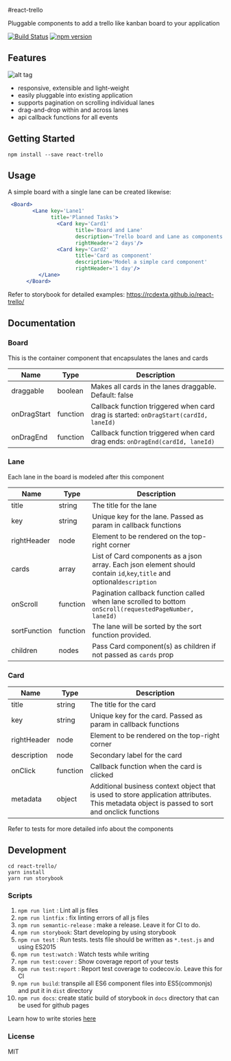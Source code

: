 #react-trello

Pluggable components to add a trello like kanban board to your application

[![Build Status](https://travis-ci.org/rcdexta/react-trello.svg?branch=master)](https://travis-ci.org/rcdexta/react-trello)
[![npm version](https://badge.fury.io/js/react-trello.svg)](https://badge.fury.io/js/react-trello)

## Features

![alt tag](https://github.com/rcdexta/react-trello/raw/master/react-trello.gif)

* responsive, extensible and light-weight
* easily pluggable into existing application
* supports pagination on scrolling individual lanes
* drag-and-drop within and across lanes
* api callback functions for all events 

## Getting Started

```
npm install --save react-trello
```

## Usage

A simple board with a single lane can be created likewise:

```jsx
 <Board>
        <Lane key='Lane1'
              title='Planned Tasks'>
                <Card key='Card1'
                      title='Board and Lane'
                      description='Trello board and Lane as components'
                      rightHeader='2 days'/>
                <Card key='Card2'
                      title='Card as component'
                      description='Model a simple card component'
                      rightHeader='1 day'/>
          </Lane>          
      </Board>
```

Refer to storybook for detailed examples: https://rcdexta.github.io/react-trello/

## Documentation

### Board

This is the container component that encapsulates the lanes and cards

| Name        | Type     | Description                              |
| ----------- | -------- | ---------------------------------------- |
| draggable   | boolean  | Makes all cards in the lanes draggable. Default: false |
| onDragStart | function | Callback function triggered when card drag is started: `onDragStart(cardId, laneId)` |
| onDragEnd   | function | Callback function triggered when card drag ends: `onDragEnd(cardId, laneId)` |

### Lane

Each lane in the board is modeled after this component

| Name        | Type     | Description                              |
| ----------- | -------- | ---------------------------------------- |
| title       | string   | The title for the lane                   |
| key         | string   | Unique key for the lane. Passed as param in callback functions |
| rightHeader | node     | Element to be rendered on the top-right corner |
| cards       | array    | List of Card components as a json array. Each json element should contain `id`,`key`,`title` and optional`description` |
| onScroll    | function | Pagination callback function called when lane scrolled to bottom `onScroll(requestedPageNumber, laneId)` |
| sortFunction| function | The lane will be sorted by the sort function provided.  |
| children    | nodes    | Pass Card component(s) as children if not passed as `cards` prop |

###  Card

| Name        | Type     | Description                              |
| ----------- | -------- | ---------------------------------------- |
| title       | string   | The title for the card                   |
| key         | string   | Unique key for the card. Passed as param in callback functions |
| rightHeader | node     | Element to be rendered on the top-right corner |
| description | node     | Secondary label for the card             |
| onClick     | function | Callback function when the card is clicked |
| metadata    | object   | Additional business context object that is used to store application attributes. This metadata object is passed to sort and onclick functions |

Refer to tests for more detailed info about the components

## Development

```
cd react-trello/
yarn install
yarn run storybook
```

### Scripts

1. `npm run lint` : Lint all js files
2. `npm run lintfix` : fix linting errors of all js files
3. `npm run semantic-release` : make a release. Leave it for CI to do.
4. `npm run storybook`: Start developing by using storybook
5. `npm run test` : Run tests. tests file should be written as `*.test.js` and using ES2015
6. `npm run test:watch` : Watch tests while writing
7. `npm run test:cover` : Show coverage report of your tests
8. `npm run test:report` : Report test coverage to codecov.io. Leave this for CI
9. `npm run build`: transpile all ES6 component files into ES5(commonjs) and put it in `dist` directory
10. `npm run docs`: create static build of storybook in `docs` directory that can be used for github pages

Learn how to write stories [here](https://getstorybook.io/docs/basics/writing-stories)

### License
MIT


